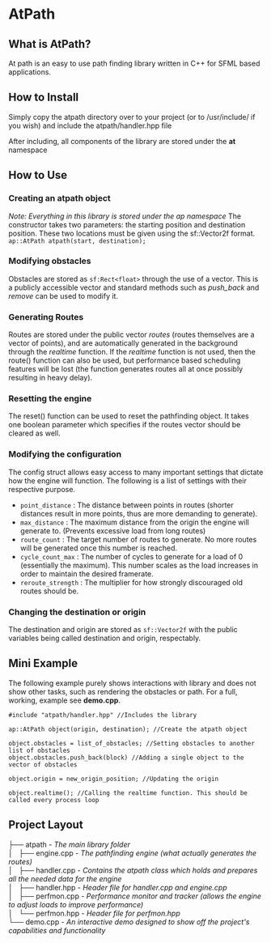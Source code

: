 # AtPath
## What is AtPath?
At path is an easy to use path finding library written in C++ for SFML based applications. 
## How to Install
Simply copy the atpath directory over to your project (or to /usr/include/ if you wish) and include the atpath/handler.hpp file

After including, all components of the library are stored under the **at** namespace

## How to Use
### Creating an atpath object
*Note: Everything in this library is stored under the ap namespace*
The constructor takes two parameters: the starting position and destination position. These two locations must be given using the sf::Vector2f format.
```ap::AtPath atpath(start, destination);```

### Modifying obstacles
Obstacles are stored as ```sf:Rect<float>``` through the use of a vector. This is a publicly accessible vector and standard methods such as *push_back* and *remove* can be used to modify it.

### Generating Routes
Routes are stored under the public vector *routes* (routes themselves are a vector of points), and are automatically generated in the background through the *realtime* function. If the *realtime* function is not used, then the route() function can also be used, but performance based scheduling features will be lost (the function generates routes all at once possibly resulting in heavy delay).

### Resetting the engine
The reset() function can be used to reset the pathfinding object. It takes one boolean parameter which specifies if the routes vector should be cleared as well.

### Modifying the configuration
The config struct allows easy access to many important settings that dictate how the engine will function. The following is a list of settings with their respective purpose.
 - ```point_distance``` : The distance between points in routes (shorter distances result in more points, thus are more demanding to generate).
 - ```max_distance``` : The maximum distance from the origin the engine will generate to. (Prevents excessive load from long routes)
 - ```route_count``` : The target number of routes to generate. No more routes will be generated once this number is reached.
 - ```cycle_count_max``` : The number of cycles to generate for a load of 0 (essentially the maximum). This number scales as the load increases in order to maintain the desired framerate.
 - ```reroute_strength``` : The multiplier for how strongly discouraged old routes should be.
 
### Changing the destination or origin
The destination and origin are stored as ```sf::Vector2f``` with the public variables being called destination and origin, respectably.

## Mini Example
The following example purely shows interactions with library and does not show other tasks, such as rendering the obstacles or path. For a full, working, example see **demo.cpp**.
```
#include "atpath/handler.hpp" //Includes the library

ap::AtPath object(origin, destination); //Create the atpath object

object.obstacles = list_of_obstacles; //Setting obstacles to another list of obstacles
object.obstacles.push_back(block) //Adding a single object to the vector of obstacles

object.origin = new_origin_position; //Updating the origin

object.realtime(); //Calling the realtime function. This should be called every process loop

```

## Project Layout
├── atpath - *The main library folder* <br>
│   ├── engine.cpp - *The pathfinding engine (what actually generates the routes)*<br>
│   ├── handler.cpp - *Contains the atpath class which holds and prepares all the needed data for the engine*<br>
│   ├── handler.hpp - *Header file for handler.cpp and engine.cpp*<br>
│   ├── perfmon.cpp - *Performance monitor and tracker (allows the engine to adjust loads to improve performance)*<br>
│   └── perfmon.hpp - *Header file for perfmon.hpp*<br>
└── demo.cpp - *An interactive demo designed to show off the project's capabilities and functionality*<br>
